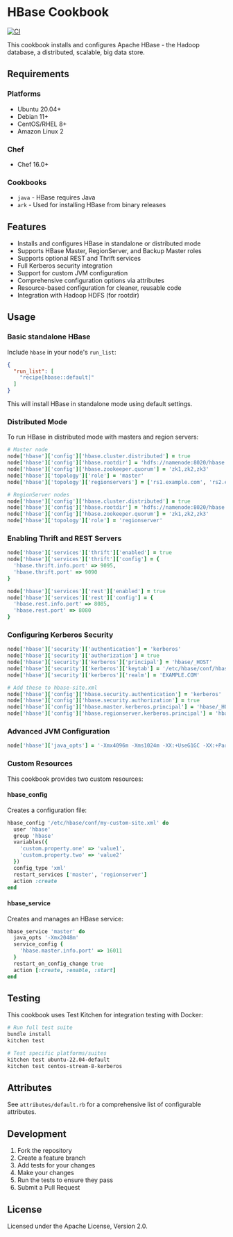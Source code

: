 # HBase Cookbook

[![CI](https://github.com/thomasvincent/chef-hbase-cookbook/actions/workflows/ci.yml/badge.svg)](https://github.com/thomasvincent/chef-hbase-cookbook/actions/workflows/ci.yml)

This cookbook installs and configures Apache HBase - the Hadoop database, a distributed, scalable, big data store.

## Requirements

### Platforms
- Ubuntu 20.04+
- Debian 11+
- CentOS/RHEL 8+
- Amazon Linux 2

### Chef
- Chef 16.0+

### Cookbooks
- `java` - HBase requires Java
- `ark` - Used for installing HBase from binary releases

## Features

- Installs and configures HBase in standalone or distributed mode
- Supports HBase Master, RegionServer, and Backup Master roles
- Supports optional REST and Thrift services
- Full Kerberos security integration
- Support for custom JVM configuration
- Comprehensive configuration options via attributes
- Resource-based configuration for cleaner, reusable code
- Integration with Hadoop HDFS (for rootdir)

## Usage

### Basic standalone HBase

Include `hbase` in your node's `run_list`:

```json
{
  "run_list": [
    "recipe[hbase::default]"
  ]
}
```

This will install HBase in standalone mode using default settings.

### Distributed Mode

To run HBase in distributed mode with masters and region servers:

```ruby
# Master node
node['hbase']['config']['hbase.cluster.distributed'] = true
node['hbase']['config']['hbase.rootdir'] = 'hdfs://namenode:8020/hbase'
node['hbase']['config']['hbase.zookeeper.quorum'] = 'zk1,zk2,zk3'
node['hbase']['topology']['role'] = 'master'
node['hbase']['topology']['regionservers'] = ['rs1.example.com', 'rs2.example.com', 'rs3.example.com']

# RegionServer nodes
node['hbase']['config']['hbase.cluster.distributed'] = true
node['hbase']['config']['hbase.rootdir'] = 'hdfs://namenode:8020/hbase'
node['hbase']['config']['hbase.zookeeper.quorum'] = 'zk1,zk2,zk3'
node['hbase']['topology']['role'] = 'regionserver'
```

### Enabling Thrift and REST Servers

```ruby
node['hbase']['services']['thrift']['enabled'] = true
node['hbase']['services']['thrift']['config'] = {
  'hbase.thrift.info.port' => 9095,
  'hbase.thrift.port' => 9090
}

node['hbase']['services']['rest']['enabled'] = true
node['hbase']['services']['rest']['config'] = {
  'hbase.rest.info.port' => 8085,
  'hbase.rest.port' => 8080
}
```

### Configuring Kerberos Security

```ruby
node['hbase']['security']['authentication'] = 'kerberos'
node['hbase']['security']['authorization'] = true
node['hbase']['security']['kerberos']['principal'] = 'hbase/_HOST'
node['hbase']['security']['kerberos']['keytab'] = '/etc/hbase/conf/hbase.keytab'
node['hbase']['security']['kerberos']['realm'] = 'EXAMPLE.COM'

# Add these to hbase-site.xml
node['hbase']['config']['hbase.security.authentication'] = 'kerberos'
node['hbase']['config']['hbase.security.authorization'] = true
node['hbase']['config']['hbase.master.kerberos.principal'] = 'hbase/_HOST@EXAMPLE.COM'
node['hbase']['config']['hbase.regionserver.kerberos.principal'] = 'hbase/_HOST@EXAMPLE.COM'
```

### Advanced JVM Configuration

```ruby
node['hbase']['java_opts'] = '-Xmx4096m -Xms1024m -XX:+UseG1GC -XX:+ParallelRefProcEnabled -XX:MaxGCPauseMillis=200'
```

### Custom Resources

This cookbook provides two custom resources:

#### hbase_config

Creates a configuration file:

```ruby
hbase_config '/etc/hbase/conf/my-custom-site.xml' do
  user 'hbase'
  group 'hbase'
  variables({
    'custom.property.one' => 'value1',
    'custom.property.two' => 'value2'
  })
  config_type 'xml'
  restart_services ['master', 'regionserver']
  action :create
end
```

#### hbase_service

Creates and manages an HBase service:

```ruby
hbase_service 'master' do
  java_opts '-Xmx2048m'
  service_config {
    'hbase.master.info.port' => 16011
  }
  restart_on_config_change true
  action [:create, :enable, :start]
end
```

## Testing

This cookbook uses Test Kitchen for integration testing with Docker:

```bash
# Run full test suite
bundle install
kitchen test

# Test specific platforms/suites
kitchen test ubuntu-22.04-default
kitchen test centos-stream-8-kerberos
```

## Attributes

See `attributes/default.rb` for a comprehensive list of configurable attributes.

## Development

1. Fork the repository
2. Create a feature branch
3. Add tests for your changes
4. Make your changes
5. Run the tests to ensure they pass
6. Submit a Pull Request

## License

Licensed under the Apache License, Version 2.0.